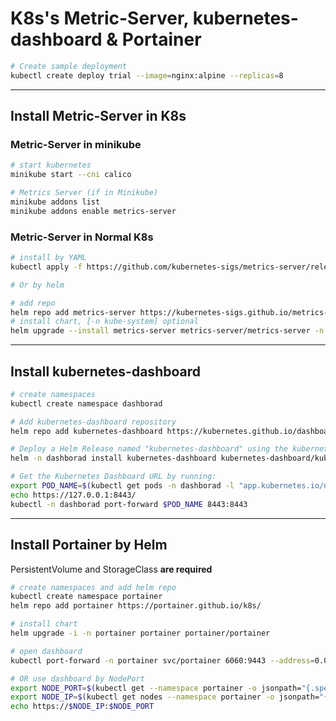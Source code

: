 # K8s's Metric-Server, kubernetes-dashboard & Portainer

```sh
# Create sample deployment
kubectl create deploy trial --image=nginx:alpine --replicas=8
```

---

## Install Metric-Server in K8s

### Metric-Server in minikube

```sh
# start kubernetes
minikube start --cni calico

# Metrics Server (if in Minikube)
minikube addons list
minikube addons enable metrics-server
```

### Metric-Server in Normal K8s

```sh
# install by YAML
kubectl apply -f https://github.com/kubernetes-sigs/metrics-server/releases/latest/download/components.yaml

# Or by helm

# add repo
helm repo add metrics-server https://kubernetes-sigs.github.io/metrics-server/
# install chart, [-n kube-system] optional
helm upgrade --install metrics-server metrics-server/metrics-server -n kube-system
```

---

## Install kubernetes-dashboard

```sh
# create namespaces
kubectl create namespace dashborad

# Add kubernetes-dashboard repository
helm repo add kubernetes-dashboard https://kubernetes.github.io/dashboard/

# Deploy a Helm Release named "kubernetes-dashboard" using the kubernetes-dashboard chart
helm -n dashborad install kubernetes-dashboard kubernetes-dashboard/kubernetes-dashboard

# Get the Kubernetes Dashboard URL by running:
export POD_NAME=$(kubectl get pods -n dashborad -l "app.kubernetes.io/name=kubernetes-dashboard,app.kubernetes.io/instance=kubernetes-dashboard" -o jsonpath="{.items[0].metadata.name}")
echo https://127.0.0.1:8443/
kubectl -n dashborad port-forward $POD_NAME 8443:8443
```

---

## Install Portainer by Helm

PersistentVolume and StorageClass **are required**

```sh
# create namespaces and add helm repo
kubectl create namespace portainer
helm repo add portainer https://portainer.github.io/k8s/

# install chart
helm upgrade -i -n portainer portainer portainer/portainer

# open dashboard
kubectl port-forward -n portainer svc/portainer 6060:9443 --address=0.0.0.0 &

# OR use dashboard by NodePort
export NODE_PORT=$(kubectl get --namespace portainer -o jsonpath="{.spec.ports[1].nodePort}" services portainer)
export NODE_IP=$(kubectl get nodes --namespace portainer -o jsonpath="{.items[0].status.addresses[0].address}")
echo https://$NODE_IP:$NODE_PORT
```
